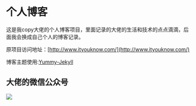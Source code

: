 # 个人博客

这是我copy大佬的个人博客项目，里面记录的大佬的生活和技术的点点滴滴，后面我会换成自己个人的博客记录。


原项目访问地址：[http://www.ityouknow.com/](http://www.ityouknow.com/)


博客主题使用:[Yummy-Jekyll](https://github.com/DONGChuan/Yummy-Jekyll)


## 大佬的微信公众号

![](http://www.ityouknow.com/assets/images/keeppuresmile_430.jpg)
